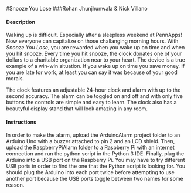 #Snooze You Lose
###Rohan Jhunjhunwala & Nick Villano

#### Description
Waking up is difficult. Especially after a sleepless weekend at PennApps! Now everyone can capitalize on those challanging morning hours. With *Snooze You Lose*, you are rewarded when you wake up on time and when you hit snooze. Every time you hit snooze, the clock donates one of your dollars to a charitable organization near to your heart. The device is a true example of a win-win situation. If you wake up on time you save money. If you are late for work, at least you can say it was because of your good morals.

The clock features an adjustable 24-hour clock and alarm with up to the second accuracy. The alarm can be toggled on and off and with only five buttons the controls are simple and easy to learn. The clock also has a beautyful display stand that will look amazing in any room.

#### Instructions
In order to make the alarm, upload the ArduinoAlarm project folder to an Arduino Uno with a buzzer attached to pin 2 and an LCD shield. Then, upload the RaspberryPiAlarm folder to a Raspberry Pi with an internet connection and run the python script in the Python 3 IDE. Finally, plug the Arduino into a USB port on the Raspberry Pi. You may have to try different USB ports in order to find the one that the Python script is looking for. You should plug the Arduino into each port twice before attempting to use another port because the USB ports toggle between two names for some reason.
